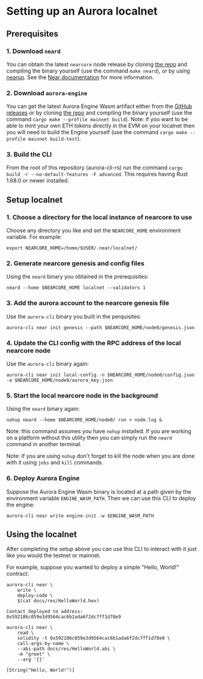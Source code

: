 # Setting up an Aurora localnet

## Prerequisites

### 1. Download `neard`

You can obtain the latest `nearcore` node release by cloning [the repo](https://github.com/near/nearcore) and compiling
the binary yourself (use the command `make neard`), or by using [nearup](https://github.com/near-guildnet/nearup).
See the [Near documentation](https://near-nodes.io/rpc/run-rpc-node-without-nearup) for more information.

### 2. Download `aurora-engine`

You can get the latest Aurora Engine Wasm artifact either from the [GitHub releases](https://github.com/aurora-is-near/aurora-engine/releases/latest)
or by cloning [the repo](https://github.com/aurora-is-near/aurora-engine) and compiling the binary yourself
(use the command `cargo make --profile mainnet build`). Note: if you want to be able to mint your own ETH tokens
directly in the EVM on your localnet then you will need to build the Engine yourself
(use the command `cargo make --profile mainnet build-test`).

### 3. Build the CLI

From the root of this repository (aurora-cli-rs) run the command `cargo build -r --no-default-features -F advanced`.
This requires having Rust 1.68.0 or newer installed.

## Setup localnet

### 1. Choose a directory for the local instance of nearcore to use

Choose any directory you like and set the `NEARCORE_HOME` environment variable. For example:

```shell
export NEARCORE_HOME=/home/$USER/.near/localnet/
```

### 2. Generate nearcore genesis and config files

Using the `neard` binary you obtained in the prerequisites:

```shell
neard --home $NEARCORE_HOME localnet --validators 1
```

### 3. Add the aurora account to the nearcore genesis file

Use the `aurora-cli` binary you built in the perquisites:

```shell
aurora-cli near init genesis --path $NEARCORE_HOME/node0/genesis.json
```

### 4. Update the CLI config with the RPC address of the local nearcore node

Use the `aurora-cli` binary again:

```shell
aurora-cli near init local-config -n $NEARCORE_HOME/node0/config.json -a $NEARCORE_HOME/node0/aurora_key.json
```

### 5. Start the local nearcore node in the background

Using the `neard` binary again:

```shell
nohup neard --home $NEARCORE_HOME/node0/ run > node.log &
```

Note: this command assumes you have `nohup` installed. If you are working on a platform without this utility then
you can simply run the `neard` command in another terminal.

Note: if you are using `nohup` don't forget to kill the node when you are done with it using `jobs` and `kill` commands.

### 6. Deploy Aurora Engine

Suppose the Aurora Engine Wasm binary is located at a path given by the environment variable `ENGINE_WASM_PATH`.
Then we can use this CLI to deploy the engine:

```shell
aurora-cli near write engine-init -w $ENGINE_WASM_PATH
```
    
## Using the localnet

After completing the setup above you can use this CLI to interact with it just like you would the testnet or mainnet.

For example, suppose you wanted to deploy a simple "Hello, World!" contract:

```shell
aurora-cli near \
    write \
    deploy-code \
    $(cat docs/res/HelloWorld.hex)

Contact deployed to address: 0x592186c059e3d9564cac6b1ada6f2dc7ff1d78e9
```

```shell
aurora-cli near \
    read \
    solidity -t 0x592186c059e3d9564cac6b1ada6f2dc7ff1d78e9 \
    call-args-by-name \
    --abi-path docs/res/HelloWorld.abi \
    -m "greet" \
    --arg '{}'

[String("Hello, World!")]
```



